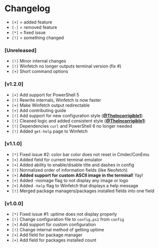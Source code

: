 # Changelog
- `[+]` = added feature
- `[-]` = removed feature
- `[*]` = fixed issue
- `[!]` = something changed

### \[Unreleased\]
- `[!]` Minor internal changes
- `[!]` Winfetch no longer outputs terminal version (fix #)
- `[+]` Short command options

### \[v1.2.0\]
- `[+]` Add support for PowerShell 5
- `[!]` Rewrite internals, Winfetch is now faster
- `[+]` Make Winfetch output redirectable
- `[+]` Add contributing guide
- `[!]` Add support for new configuration style ([**@TheIncorrigible1**](https://github.com/TheIncorrigible1))
- `[!]` Cleaned logic and added consistent style ([**@TheIncorrigible1**](https://github.com/TheIncorrigible1))
- `[!]` Dependencies `curl` and PowerShell 6 no longer needed
- `[!]` Added `get-help` page to Winfetch

### \[v1.1.0\]
- `[*]` Fixed issue #2: color bar color does not reset in Cmder/ConEmu
- `[+]` Added field for current terminal emulator
- `[+]` Added ability to enable/disable title and dashes in config
- `[!]` Normalized order of information fields (like Neofetch)
- `[+]` **Added support for custom ASCII image in the terminal!** Yay!
- `[+]` Added -noimage flag to not display any image or logo
- `[+]` Added `-help` flag to Winfetch that displays a help message
- `[!]` Merged package managers/packages installed fields into one field

### \[v1.0.0\]
- `[*]` Fixed issue #1: uptime does not display properly
- `[!]` Change configuration file to `config.ps1` from `config`
- `[+]` Add support for custom configuration
- `[!]` Change internal method of getting uptime
- `[+]` Add field for package manager
- `[+]` Add field for packages installed count

